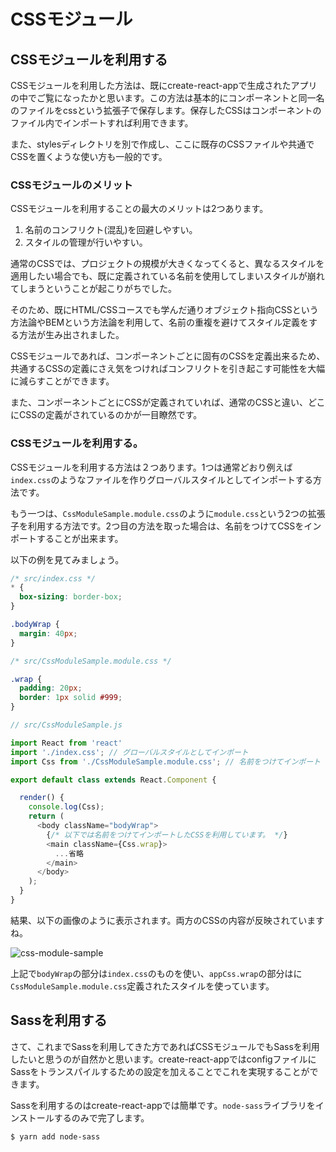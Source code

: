# CSSモジュール

## CSSモジュールを利用する

CSSモジュールを利用した方法は、既にcreate-react-appで生成されたアプリの中でご覧になったかと思います。この方法は基本的にコンポーネントと同一名のファイルをcssという拡張子で保存します。保存したCSSはコンポーネントのファイル内でインポートすれば利用できます。

また、stylesディレクトリを別で作成し、ここに既存のCSSファイルや共通でCSSを置くような使い方も一般的です。

### CSSモジュールのメリット

CSSモジュールを利用することの最大のメリットは2つあります。

1. 名前のコンフリクト(混乱)を回避しやすい。
2. スタイルの管理が行いやすい。

通常のCSSでは、プロジェクトの規模が大きくなってくると、異なるスタイルを適用したい場合でも、既に定義されている名前を使用してしまいスタイルが崩れてしまうということが起こりがちでした。

そのため、既にHTML/CSSコースでも学んだ通りオブジェクト指向CSSという方法論やBEMという方法論を利用して、名前の重複を避けてスタイル定義をする方法が生み出されました。

CSSモジュールであれば、コンポーネントごとに固有のCSSを定義出来るため、共通するCSSの定義にさえ気をつければコンフリクトを引き起こす可能性を大幅に減らすことができます。

また、コンポーネントごとにCSSが定義されていれば、通常のCSSと違い、どこにCSSの定義がされているのかが一目瞭然です。

### CSSモジュールを利用する。

CSSモジュールを利用する方法は２つあります。1つは通常どおり例えば`index.css`のようなファイルを作りグローバルスタイルとしてインポートする方法です。

もう一つは、`CssModuleSample.module.css`のように`module.css`という2つの拡張子を利用する方法です。2つ目の方法を取った場合は、名前をつけてCSSをインポートすることが出来ます。

以下の例を見てみましょう。

```css
/* src/index.css */
* {
  box-sizing: border-box;
}

.bodyWrap {
  margin: 40px;
}
```

```css
/* src/CssModuleSample.module.css */

.wrap {
  padding: 20px;
  border: 1px solid #999;
}
```

```js
// src/CssModuleSample.js

import React from 'react'
import './index.css'; // グローバルスタイルとしてインポート
import Css from './CssModuleSample.module.css'; // 名前をつけてインポート

export default class extends React.Component {

  render() {
    console.log(Css);
    return (
      <body className="bodyWrap">
        {/* 以下では名前をつけてインポートしたCSSを利用しています。 */}
        <main className={Css.wrap}>
          ...省略
        </main>
      </body>
    );
  }
}
```

結果、以下の画像のように表示されます。両方のCSSの内容が反映されていますね。

![css-module-sample](https://firebasestorage.googleapis.com/v0/b/codegrit-images.appspot.com/o/codegrit-react%2FLesson05%2Fcss-module-sample.png?alt=media&token=309ff138-8f9f-4ccc-936a-e79eb2eedd26)

上記で`bodyWrap`の部分は`index.css`のものを使い、`appCss.wrap`の部分はに`CssModuleSample.module.css`定義されたスタイルを使っています。

## Sassを利用する

さて、これまでSassを利用してきた方であればCSSモジュールでもSassを利用したいと思うのが自然かと思います。create-react-appではconfigファイルにSassをトランスパイルするための設定を加えることでこれを実現することができます。

Sassを利用するのはcreate-react-appでは簡単です。`node-sass`ライブラリをインストールするのみで完了します。

```bash
$ yarn add node-sass
```